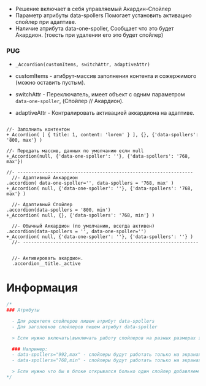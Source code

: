 - Решение включает в себя управляемый Акардин-Спойлер
- Параметр атрибуты data-spollers Помогает установить активацию спойлер при адаптиве.
- Наличие атрибута data-one-spoller, Сообщает что это будет Акардион. (тоесть при удалении его это будет спойлер)

### PUG

- `_Accordion(customItems, switchAttr, adaptiveAttr)`

- customItems - атибрут-массив заполнения контента и сожержимого (можно оставить пустым).
- switchAttr - Переключатель, имеет объект с одним параметром `data-one-spoller`, (Спойлер // Акардион).
- adaptiveAttr - Контралировать активацией аккардиона на адаптиве.

```pug

//- Заполнить контентом
+_Accordion( [ { title: 1, content: 'lorem' } ], {}, {'data-spollers': '800, max'} )

//- Передать массив, данных по умолчанию если null
+_Accordion(null, {'data-one-spoller': ''}, {'data-spollers': '768, max'})

//- ----------------------------------------------------------------
  //- Адаптивный Аккардион
.accordion( data-one-spoller='', data-spollers = '768, max' )
+_Accordion( null, {'data-one-spoller': ''}, {'data-spollers': '768, max'} )

  //- Адаптивный Спойлер
.accordion(data-spollers = '800, min')
+_Accordion( null, {}, {'data-spollers': '768, min'} )

  //- Обычный Аккардион (по умолчанию, всегда активен)
.accordion(data-spollers = '', data-one-spoller='')
+_Accordion( null, {'data-one-spoller': ''}, {'data-spollers': ''} )
  //- ----------------------------------------------------------------


  //- Активировать акардион.
  .accordion__title._active
```

# Информация

```js
/*
### Атрибуты

  - Для родителя слойлеров пишем атрибут data-spollers
  - Для заголовков слойлеров пишем атрибут data-spoller

  > Если нужно включать\выключать работу спойлеров на разных размерах экранов пишем параметры ширины и типа брейкпоинта.

  ### Например:
  - data-spollers="992,max" - спойлеры будут работать только на экранах меньше или равно 992px
  - data-spollers="768,min" - спойлеры будут работать только на экранах больше или равно 768px

  > Если нужно что бы в блоке открывался болько один слойлер добавляем атрибут data-one-spoller
*/
```
